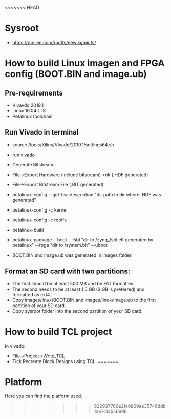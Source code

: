 <<<<<<< HEAD
# Sysroot

* https://rcn-ee.com/rootfs/eewiki/minfs/

# How to build Linux imagen and FPGA config (BOOT.BIN and image.ub)

## Pre-requirements

* Vivavdo 2019.1
* Linux 16.04 LTS 
* Petalinux toolchain

## Run Vivado in terminal 

* source /tools/Xilinx/Vivado/2019.1/settings64.sh
* run vivado
* Generate Bitstream.
* File->Export Hardware (include bitstream)->ok (.HDF generated)
* File->Export Bitstream File (.BIT generated)

* petalinux-config --get-hw-description "dir path to dir where .HDF was generated"
* petalinux-config -c kernel
* petalinux-config -c rootfs
* petalinux-build
* petalinux-package --boot --fsbl "dir to /zynq_fsbl.elf generated by petalinux" --fpga "dir to /system.bit" --uboot
* BOOT.BIN and image.ub was generated in images folder.

## Format an SD card with two partitions: 

* The first should be at least 500 MB and be FAT formatted. 
* The second needs to be at least 1.5 GB (3 GB is preferred) and formatted as ext4.
* Copy images/linux/BOOT.BIN and images/linux/image.ub to the first partition of your SD card.
* Copy sysroot folder into the second partition of your SD card.

# How to build TCL project

In vivado: 

* File->Project->Write_TCL
* Tick Recreate Block Designs using TCL.
=======
# Platform

Here you can find the platform used.
>>>>>>> 922937766e2fa6b69ae35746ddb12e7c145c699b

